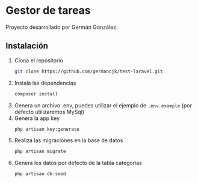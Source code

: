 # Gestor de tareas
Proyecto desarrollado por Germán González.

## Instalación

1. Clona el repositorio
   ```sh
   git clone https://github.com/germancjk/test-laravel.git
   ```
2. Instala las dependencias
   ```sh
   composer install
   ```
3. Genera un archivo .env, puedes utilizar el ejemplo de `.env.example` (por defecto utilizaremos MySql)
4. Genera la app key
    ```sh
   php artisan key:generate
   ```
5. Realiza las migraciones en la base de datos
   ```sh
   php artisan migrate
   ```
6. Genera los datos por defecto de la tabla categorias
   ```sh
   php artisan db:seed
   ```